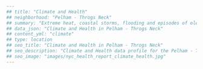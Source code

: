 ```yaml
---
## title: "Climate and Health"
## neighborhood: "Pelham - Throgs Neck"
## summary: "Extreme heat, coastal storms, flooding and episodes of elevated ozone are climate-related hazards that may increase with climate change and have important public health impacts in New York City. Extreme weather can cause power outages, which also threaten public health. This report provides neighborhood indicators of climate-related hazards, vulnerability and health impacts."
## data_json: "Climate and Health in Pelham - Throgs Neck"
## content_yml: "climate"
## type: location
## seo_title: "Climate and Health in Pelham - Throgs Neck"
## seo_description: "Climate and Health data profile for the Pelham - Throgs Neck neighborhood of NYC."
## seo_image: "images/nyc_health_report_climate_health.jpg"
---
```

